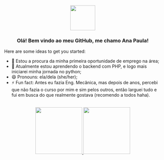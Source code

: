 
<h4 align="center"><img src="https://pa1.narvii.com/6217/3382e79d8e82e924032811483279e822d50c619d_hq.gif" height="80" margin="0"/></h4>
<h3 align="center">Olá! Bem vindo ao meu GitHub, me chamo Ana Paula!</h3>

Here are some ideas to get you started:

- 🔭 Estou a procura da minha primeira oportunidade de emprego na área;
- 🌱 Atualmente estou aprendendo o backend com PHP, e logo mais iniciarei minha jornada no python;
- 😄 Pronouns: ela/dela (she/her);
- ⚡ Fun fact: Antes eu fazia Eng. Mecânica, mas depois de anos, percebi que não fazia o curso por mim e sim pelos outros, então larguei tudo e fui em busca do que realmente gostava (recomendo a todos haha).

<br>
<div align="center">
  <a href="https://github.com/kanashi00">
  <img height="150em" src="https://github-readme-stats.vercel.app/api?username=kanashi00&show_icons=true&theme=dracula&hide=prs,contribs&count_private=true"/>
  <img height="150em" src="https://github-readme-stats.vercel.app/api/top-langs/?username=kanashi00&layout=compact&langs_count=7&theme=dracula"/></a>
</div>

~~~html
